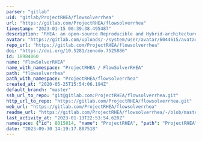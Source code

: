 ```yaml
---
parser: "gitlab"
uid: "gitlab/ProjectRHEA/flowsolverrhea"
url: "https://gitlab.com/ProjectRHEA/flowsolverrhea"
timestamp: "2023-01-15 00:39:38.495487"
description: "RHEA: an open-source Reproducible and Hybrid-architecture flow solver Engineered for Academia"
avatar: "https://gitlab.com/uploads/-/system/user/avatar/6044615/avatar.png"
repo_url: "https://gitlab.com/ProjectRHEA/flowsolverrhea"
doi: "https://doi.org/10.5281/zenodo.7525886"
id: 18984060
name: "FlowSolverRHEA"
name_with_namespace: "ProjectRHEA / FlowSolverRHEA"
path: "flowsolverrhea"
path_with_namespace: "ProjectRHEA/flowsolverrhea"
created_at: "2020-05-25T15:54:06.194Z"
default_branch: "master"
ssh_url_to_repo: "git@gitlab.com:ProjectRHEA/flowsolverrhea.git"
http_url_to_repo: "https://gitlab.com/ProjectRHEA/flowsolverrhea.git"
web_url: "https://gitlab.com/ProjectRHEA/flowsolverrhea"
readme_url: "https://gitlab.com/ProjectRHEA/flowsolverrhea/-/blob/master/README.md"
last_activity_at: "2023-01-13T22:53:54.620Z"
namespace: {"id": 8015814, "name": "ProjectRHEA", "path": "ProjectRHEA", "kind": "user", "full_path": "ProjectRHEA", "parent_id": null, "avatar_url": "/uploads/-/system/user/avatar/6044615/avatar.png", "web_url": "https://gitlab.com/ProjectRHEA"}
date: "2023-09-30 14:19:17.887518"
---
```

